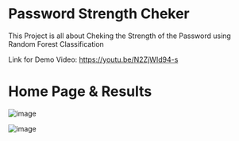 # Password Strength Cheker

This Project is all about Cheking the Strength of the Password using Random Forest Classification

Link for Demo Video: https://youtu.be/N2ZjWId94-s


# Home Page & Results
![image](https://user-images.githubusercontent.com/51316115/130612448-b2ac6b03-4880-4523-882f-49a744d91a22.png)

![image](https://user-images.githubusercontent.com/51316115/130612525-911fe70e-7a40-44af-99fd-210d3ae48d4f.png)



